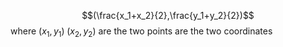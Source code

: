 $$(\frac{x_1+x_2}{2},\frac{y_1+y_2}{2})$$
where $(x_1,y_{1}) \;(x_2,y_2)$ are the two points are the two coordinates